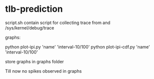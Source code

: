 # tlb-prediction
script.sh contain script for collecting trace from and /sys/kernel/debug/trace

graphs:

python plot-ipi.py 'name' 'interval-10/100'
python plot-ipi-cdf.py 'name' 'interval-10/100'

store graphs in graphs folder

Till now no spikes observed in graphs
